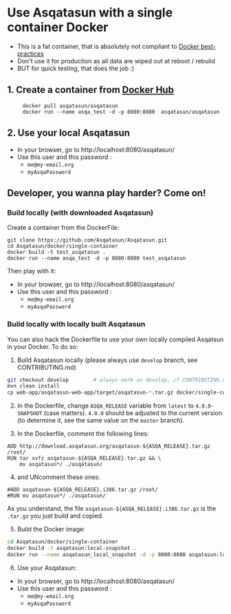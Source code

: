 
# Use Asqatasun with a single container Docker

- This is a fat container, that is absolutely not compliant to [Docker best-practices](https://docs.docker.com/articles/dockerfile_best-practices/)
- Don't use it for production as all data are wiped out at reboot / rebuild
- BUT for quick testing, that does the job :)

## 1. Create a container from [Docker Hub](https://hub.docker.com/r/asqatasun/asqatasun/)

```shell
     docker pull asqatasun/asqatasun  
     docker run --name asqa_test -d -p 8080:8080  asqatasun/asqatasun  
```

## 2. Use your local Asqatasun

- In your browser, go to http://localhost:8080/asqatasun/ 
- Use this user and this password :
  - `me@my-email.org`
  - `myAsqaPassword`

## Developer, you wanna play harder? Come on!

### Build locally (with downloaded Asqatasun)

Create a container from the DockerFile:

```shell
git clone https://github.com/Asqatasun/Asqatasun.git  
cd Asqatasun/docker/single-container 
docker build -t test_asqatasun . 
docker run --name asqa_test -d -p 8080:8080 test_asqatasun
```

Then play with it:

- In your browser, go to http://localhost:8080/asqatasun/ 
- Use this user and this password :
  - `me@my-email.org`
  - `myAsqaPassword`

### Build locally with locally built Asqatasun

You can also hack the Dockerfile to use your own locally compiled Asqatsun in your Docker.
To do so:

1) Build Asqatasun locally (please always use `develop` branch, see CONTRIBUTING.md)

```sh
git checkout develop        # always work on develop, cf CONTRIBUTING.md
mvn clean install
cp web-app/asqatasun-web-app/target/asqatasun-*.tar.gz docker/single-container
```

2) In the Dockerfile, change `ASQA_RELEASE` variable from `latest` to `4.0.0-SNAPSHOT` 
(case matters). `4.0.0` should be adjusted to the current version (to determine it, 
see the same value on the `master` branch).

3) In the Dockerfile, comment the following lines:

```
ADD http://download.asqatasun.org/asqatasun-${ASQA_RELEASE}.tar.gz /root/
RUN tar xvfz asqatasun-${ASQA_RELEASE}.tar.gz && \
    mv asqatasun*/ ./asqatasun/
```

4) and UNcomment these ones:

```
#ADD asqatasun-${ASQA_RELEASE}.i386.tar.gz /root/
#RUN mv asqatasun*/ ./asqatasun/
```

As you understand, the file `asqatasun-${ASQA_RELEASE}.i386.tar.gz` is the `.tar.gz` you just build and copied.

5) Build the Docker image:


```sh
cd Asqatasun/docker/single-container 
docker build -t asqatasun:local-snapshot . 
docker run --name asqatasun_local_snapshot -d -p 8080:8080 asqatasun:local-snapshot
```

6) Use your Asqatasun:

- In your browser, go to http://localhost:8080/asqatasun/ 
- Use this user and this password :
    - `me@my-email.org`
    - `myAsqaPassword`